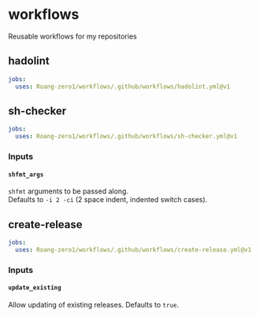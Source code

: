 # workflows

Reusable workflows for my repositories

## hadolint

```yaml
jobs:
  uses: Roang-zero1/workflows/.github/workflows/hadolint.yml@v1
```

## sh-checker

```yaml
jobs:
  uses: Roang-zero1/workflows/.github/workflows/sh-checker.yml@v1
```

### Inputs

#### `shfmt_args`

`shfmt` arguments to be passed along.  
Defaults to `-i 2 -ci` (2 space indent, indented switch cases).

## create-release

```yaml
jobs:
  uses: Roang-zero1/workflows/.github/workflows/create-release.yml@v1
```

### Inputs

#### `update_existing`

Allow updating of existing releases.
Defaults to `true`.
